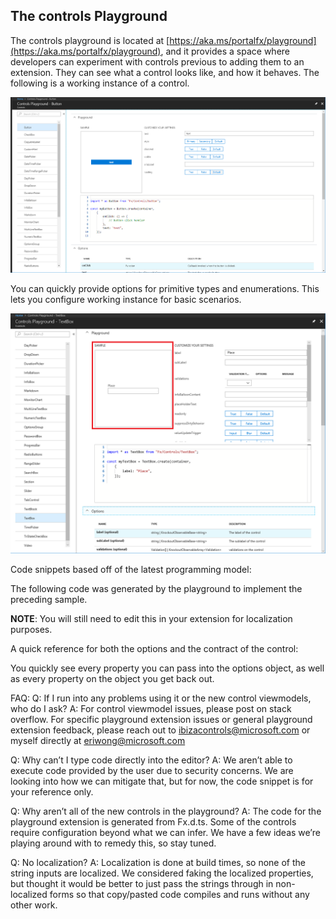 ## The controls Playground 

The controls playground is located at [https://aka.ms/portalfx/playground](https://aka.ms/portalfx/playground), and it provides a space where developers can experiment with controls previous to adding them to an extension. They can see what a control looks like, and how it behaves. The following is a working instance of a control.

![alt-text](../media/portalfx-controls/playground.png "A Working Control in the Playground")

You can quickly provide options for primitive types and enumerations.  This lets you configure working instance for basic scenarios.

![alt-text](../media/portalfx-controls/playground1.png "Quick customization of provided samples")

Code snippets based off of the latest programming model:
 
The following code was generated by the playground to implement the preceding sample. 

**NOTE**: You will still need to edit this in your extension for localization purposes.

A quick reference for both the options and the contract of the control:
 

You quickly see every property you can pass into the options object, as well as every property on the object you get back out.


FAQ:
Q:  If I run into any problems using it or the new control viewmodels, who do I ask? 
A:  For control viewmodel issues, please post on stack overflow.  For specific playground extension issues or general playground extension feedback, please reach out to ibizacontrols@microsoft.com or myself directly at eriwong@microsoft.com

Q:  Why can’t I type code directly into the editor?
A:  We aren’t able to execute code provided by the user due to security concerns.  We are looking into how we can mitigate that, but for now, the code snippet is for your reference only.

Q: Why aren’t all of the new controls in the playground?
A:  The code for the playground extension is generated from Fx.d.ts.  Some of the controls require configuration beyond what we can infer.  We have a few ideas we’re playing around with to remedy this, so stay tuned. 

Q: No localization?
A: Localization is done at build times, so none of the string inputs are localized.  We considered faking the localized properties, but thought it would be better to just pass the strings through in non-localized forms so that copy/pasted code compiles and runs without any other work.
